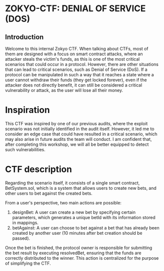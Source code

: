 # ZOKYO-CTF: DENIAL OF SERVICE (DOS)

## Introduction 

Welcome to this internal Zokyo CTF. When talking about CTFs, most of them are designed with a focus on smart contract attacks, where an attacker steals the victim's funds, as this is one of the most critical scenarios that could occur in a protocol. However, there are other situations that can lead to critical scenarios, such as Denial of Service (DoS). If a protocol can be manipulated in such a way that it reaches a state where a user cannot withdraw their funds (they get locked forever), even if the attacker does not directly benefit, it can still be considered a critical vulnerability or attack, as the user will lose all their money.

# Inspiration

This CTF was inspired by one of our previous audits, where the exploit scenario was not initially identified in the audit itself. However, it led me to consider an edge case that could have resulted in a critical scenario, which may also arise in future audits the team will conduct. I am confident that, after completing this workshop, we will all be better equipped to detect such vulnerabilities.

# CTF description

Regarding the scenario itself, it consists of a single smart contract, BetSystem.sol, which is a system that allows users to create new bets, and other users to bet against the created bets.

From a user's perspective, two main actions are possible: 

1. designBet: A user can create a new bet by specifying certain parameters, which generates a unique betId with its information stored in mappings. 
2. betAgainst: A user can choose to bet against a bet that has already been created by another user (10 minutes after bet creation should be passed).

Once the bet is finished, the protocol owner is responsible for submitting the bet result by executing resolvedBet, ensuring that the funds are correctly distributed to the winner. This action is centralized for the purpose of simplifying the CTF.